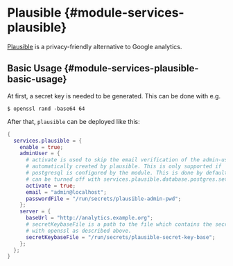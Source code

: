 # Plausible {#module-services-plausible}

[Plausible](https://plausible.io/) is a privacy-friendly alternative to
Google analytics.

## Basic Usage {#module-services-plausible-basic-usage}

At first, a secret key is needed to be generated. This can be done with e.g.
```ShellSession
$ openssl rand -base64 64
```

After that, `plausible` can be deployed like this:
```nix
{
  services.plausible = {
    enable = true;
    adminUser = {
      # activate is used to skip the email verification of the admin-user that's
      # automatically created by plausible. This is only supported if
      # postgresql is configured by the module. This is done by default, but
      # can be turned off with services.plausible.database.postgres.setup.
      activate = true;
      email = "admin@localhost";
      passwordFile = "/run/secrets/plausible-admin-pwd";
    };
    server = {
      baseUrl = "http://analytics.example.org";
      # secretKeybaseFile is a path to the file which contains the secret generated
      # with openssl as described above.
      secretKeybaseFile = "/run/secrets/plausible-secret-key-base";
    };
  };
}
```
